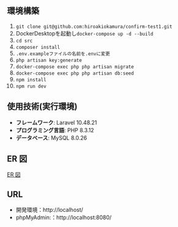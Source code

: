 ## 環境構築

1. `git clone git@github.com:hiroakiokamura/confirm-test1.git`
2. DockerDesktopを起動し`docker-compose up -d --build`
3. `cd src`
4. `composer install`
5. `.env.exampleファイルの名前を.envに変更`
6. `php artisan key:generate`
7. `docker-compose exec php php artisan migrate`
8. `docker-compose exec php php artisan db:seed`
9. `npm install`
10. `npm run dev`

## 使用技術(実行環境)

-   **フレームワーク**: Laravel 10.48.21
-   **プログラミング言語**: PHP 8.3.12
-   **データベース**: MySQL 8.0.26

## ER 図

[ER 図](src/storage/images/ER.png)

## URL

-   開発環境：http://localhost/
-   phpMyAdmin:：http://localhost:8080/

[def]: erd.png
